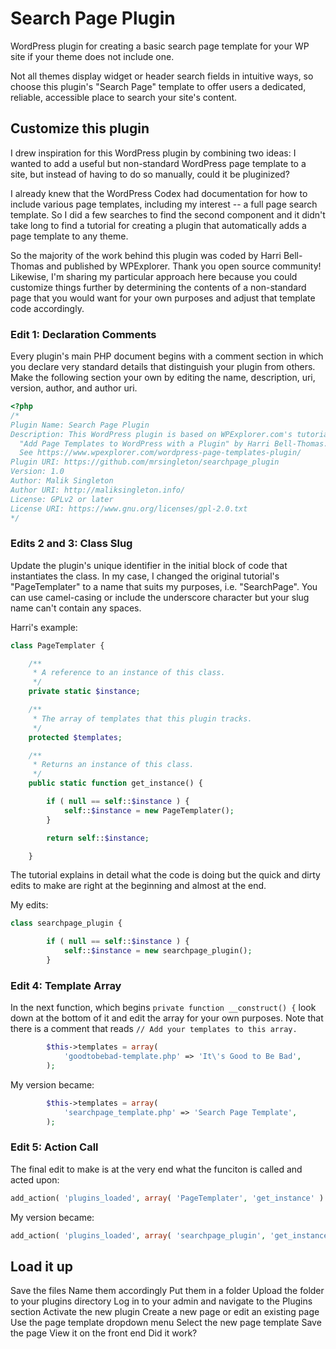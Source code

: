 # Search Page Plugin
WordPress plugin for creating a basic search page template for your WP site if your theme does not include one.

Not all themes display widget or header search fields in intuitive ways, so choose this plugin's "Search Page" template to offer users a dedicated, reliable, accessible place to search your site's content.

## Customize this plugin
I drew inspiration for this WordPress plugin by combining two ideas: I wanted to add a useful but non-standard WordPress page template to a site, but instead of having to do so manually, could it be pluginized?

I already knew that the WordPress Codex had documentation for how to include various page templates, including my interest -- a full page search template. So I did a few searches to find the second component and it didn't take long to find a tutorial for creating a plugin that automatically adds a page template to any theme.

So the majority of the work behind this plugin was coded by Harri Bell-Thomas and published by WPExplorer. Thank you open source community! Likewise, I'm sharing my particular approach here because you could customize things further by determining the contents of a non-standard page that you would want for your own purposes and adjust that template code accordingly.

### Edit 1: Declaration Comments
Every plugin's main PHP document begins with a comment section in which you declare very standard details that distinguish your plugin from others. Make the following section your own by editing the name, description, uri, version, author, and author uri.

```php
<?php
/*
Plugin Name: Search Page Plugin
Description: This WordPress plugin is based on WPExplorer.com's tutorial
  "Add Page Templates to WordPress with a Plugin" by Harri Bell-Thomas.
  See https://www.wpexplorer.com/wordpress-page-templates-plugin/
Plugin URI: https://github.com/mrsingleton/searchpage_plugin
Version: 1.0
Author: Malik Singleton
Author URI: http://maliksingleton.info/
License: GPLv2 or later
License URI: https://www.gnu.org/licenses/gpl-2.0.txt
*/
```

### Edits 2 and 3: Class Slug
Update the plugin's unique identifier in the initial block of code that instantiates the class. In my case, I changed the original tutorial's "PageTemplater" to a name that suits my purposes, i.e. "SearchPage". You can use camel-casing or include the underscore character but your slug name can't contain any spaces.

Harri's example:

```php
class PageTemplater {

	/**
	 * A reference to an instance of this class.
	 */
	private static $instance;

	/**
	 * The array of templates that this plugin tracks.
	 */
	protected $templates;

	/**
	 * Returns an instance of this class.
	 */
	public static function get_instance() {

		if ( null == self::$instance ) {
			self::$instance = new PageTemplater();
		}

		return self::$instance;

	}
```

The tutorial explains in detail what the code is doing but the quick and dirty edits to make are right at the beginning and almost at the end.

My edits:

```php
class searchpage_plugin {
```

```php
		if ( null == self::$instance ) {
			self::$instance = new searchpage_plugin();
		}
```

### Edit 4: Template Array
In the next function, which begins `private function __construct() {` look down at the bottom of it and edit the array for your own purposes. Note that there is a comment that reads `// Add your templates to this array.`

```php
		$this->templates = array(
			'goodtobebad-template.php' => 'It\'s Good to Be Bad',
		);
```

My version became:

```php
		$this->templates = array(
			'searchpage_template.php' => 'Search Page Template',
		);
```

### Edit 5: Action Call
The final edit to make is at the very end what the funciton is called and acted upon:

```php
add_action( 'plugins_loaded', array( 'PageTemplater', 'get_instance' ) );
```

My version became:

```php
add_action( 'plugins_loaded', array( 'searchpage_plugin', 'get_instance' ) );
```

## Load it up
Save the files
Name them accordingly
Put them in a folder
Upload the folder to your plugins directory
Log in to your admin and navigate to the Plugins section
Activate the new plugin
Create a new page or edit an existing page
Use the page template dropdown menu
Select the new page template
Save the page
View it on the front end
Did it work?
